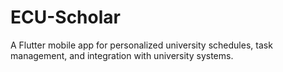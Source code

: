 # ECU-Scholar
A Flutter mobile app for personalized university schedules, task management, and integration with university systems.
